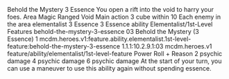<ability>
  <name>Behold the Mystery</name>
  <cost>3 Essence</cost>
  <flavor>You open a rift into the void to harry your foes.</flavor>
  <keywords>
    <keyword>Area</keyword>
    <keyword>Magic</keyword>
    <keyword>Ranged</keyword>
    <keyword>Void</keyword>
  </keywords>
  <type>Main action</type>
  <distance>3 cube within 10</distance>
  <target>Each enemy in the area</target>
  <metadata>
    <class>elementalist</class>
    <cost>3 Essence</cost>
    <cost_amount>3</cost_amount>
    <cost_resource>Essence</cost_resource>
    <feature_type>ability</feature_type>
    <file_dpath>Elementalist/1st-Level Features</file_dpath>
    <item_id>behold-the-mystery-3-essence</item_id>
    <item_index>03</item_index>
    <item_name>Behold the Mystery (3 Essence)</item_name>
    <level>1</level>
    <scc>mcdm.heroes.v1:feature.ability.elementalist.1st-level-feature:behold-the-mystery-3-essence</scc>
    <scdc>1.1.1:10.2.9.1:03</scdc>
    <source>mcdm.heroes.v1</source>
    <type>feature/ability/elementalist/1st-level-feature</type>
  </metadata>
  <effects>
    <effect type="roll">
      <roll>Power Roll + Reason</roll>
      <t1>2 psychic damage</t1>
      <t2>4 psychic damage</t2>
      <t3>6 psychic damage</t3>
    </effect>
    <effect type="mundane" name="Persistent 1">At the start of your turn, you can use a maneuver to use this ability again without spending essence.</effect>
  </effects>
</ability>
